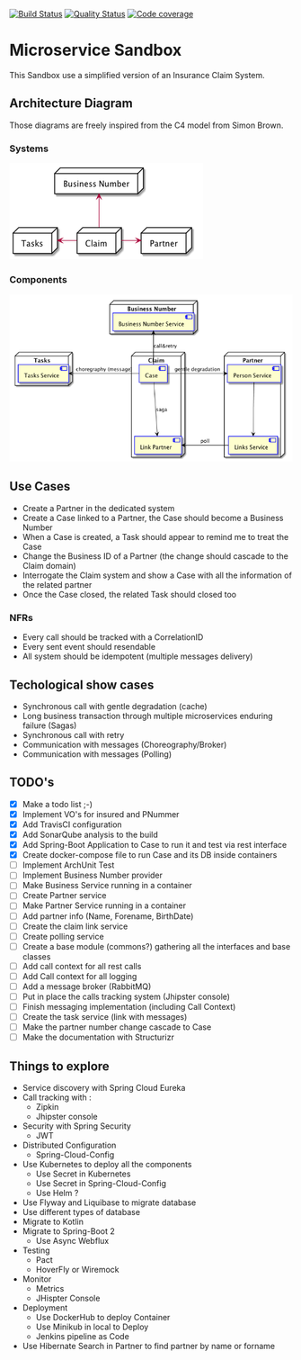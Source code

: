 [![Build Status](https://travis-ci.org/McKratt/microservice-sandbox.svg?branch=master)](https://travis-ci.org/McKratt/microservice-sandbox)
[![Quality Status](https://sonarcloud.io/api/project_badges/measure?project=net.bakaar%3Amicroservice-sandbox&metric=alert_status)](https://sonarcloud.io/api/project_badges/measure?project=net.bakaar%3Amicroservice-sandbox&metric=alert_status)
[![Code coverage](https://sonarcloud.io/api/project_badges/measure?project=net.bakaar%3Amicroservice-sandbox&metric=coverage)](https://sonarcloud.io/api/project_badges/measure?project=net.bakaar%3Amicroservice-sandbox&metric=coverage)
# Microservice Sandbox 

This Sandbox use a simplified version of an Insurance Claim System.

## Architecture Diagram
Those diagrams are freely inspired from the C4 model from Simon Brown.

### Systems

![Systems Diagram](./doc/images/systems.png)

### Components

![Components Diagram](./doc/images/components.png)

## Use Cases

- Create a Partner in the dedicated system
- Create a Case linked to a Partner, the Case should become a Business Number
- When a Case is created, a Task should appear to remind me to treat the Case
- Change the Business ID of a Partner (the change should cascade to the Claim domain)
- Interrogate the Claim system and show a Case with all the information of the related partner
- Once the Case closed, the related Task should closed too

### NFRs
- Every call should be tracked with a CorrelationID
- Every sent event should resendable
- All system should be idempotent (multiple messages delivery)

## Techological show cases

* Synchronous call with gentle degradation (cache)
* Long business transaction through multiple microservices enduring failure (Sagas)
* Synchronous call with retry
* Communication with messages (Choreography/Broker)
* Communication with messages (Polling)

## TODO's

- [x] Make a todo list ;-)
- [x] Implement VO's for insured and PNummer
- [x] Add TravisCI configuration
- [x] Add SonarQube analysis to the build
- [x] Add Spring-Boot Application to Case to run it and test via rest interface
- [x] Create docker-compose file to run Case and its DB inside containers
- [ ] Implement ArchUnit Test
- [ ] Implement Business Number provider
- [ ] Make Business Service running in a container
- [ ] Create Partner service
- [ ] Make Partner Service running in a container
- [ ] Add partner info (Name, Forename, BirthDate)
- [ ] Create the claim link service
- [ ] Create polling service
- [ ] Create a base module (commons?) gathering all the interfaces and base classes 
- [ ] Add call context for all rest calls
- [ ] Add Call context for all logging
- [ ] Add a message broker (RabbitMQ)
- [ ] Put in place the calls tracking system (Jhipster console)
- [ ] Finish messaging implementation (including Call Context)
- [ ] Create the task service (link with messages)
- [ ] Make the partner number change cascade to Case
- [ ] Make the documentation with Structurizr

## Things to explore
* Service discovery with Spring Cloud Eureka
* Call tracking with :
  * Zipkin
  * Jhipster console
* Security with Spring Security
  * JWT
* Distributed Configuration
  * Spring-Cloud-Config
* Use Kubernetes to deploy all the components
  * Use Secret in Kubernetes
  * Use Secret in Spring-Cloud-Config
  * Use Helm ?
* Use Flyway and Liquibase to migrate database
* Use different types of database
* Migrate to Kotlin
* Migrate to Spring-Boot 2
  * Use Async Webflux
* Testing
  * Pact
  * HoverFly or Wiremock
* Monitor
  * Metrics
  * JHispter Console
* Deployment
  * Use DockerHub to deploy Container
  * Use Minikub in local to Deploy
  * Jenkins pipeline as Code
* Use Hibernate Search in Partner to find partner by name or forname
